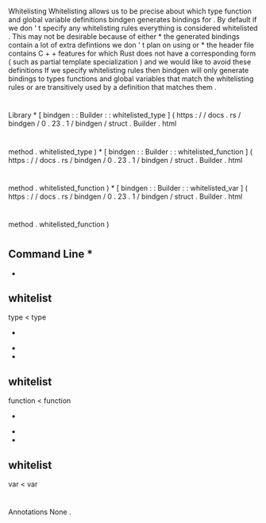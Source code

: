 #
Whitelisting
Whitelisting
allows
us
to
be
precise
about
which
type
function
and
global
variable
definitions
bindgen
generates
bindings
for
.
By
default
if
we
don
'
t
specify
any
whitelisting
rules
everything
is
considered
whitelisted
.
This
may
not
be
desirable
because
of
either
*
the
generated
bindings
contain
a
lot
of
extra
defintions
we
don
'
t
plan
on
using
or
*
the
header
file
contains
C
+
+
features
for
which
Rust
does
not
have
a
corresponding
form
(
such
as
partial
template
specialization
)
and
we
would
like
to
avoid
these
definitions
If
we
specify
whitelisting
rules
then
bindgen
will
only
generate
bindings
to
types
functions
and
global
variables
that
match
the
whitelisting
rules
or
are
transitively
used
by
a
definition
that
matches
them
.
#
#
#
Library
*
[
bindgen
:
:
Builder
:
:
whitelisted_type
]
(
https
:
/
/
docs
.
rs
/
bindgen
/
0
.
23
.
1
/
bindgen
/
struct
.
Builder
.
html
#
method
.
whitelisted_type
)
*
[
bindgen
:
:
Builder
:
:
whitelisted_function
]
(
https
:
/
/
docs
.
rs
/
bindgen
/
0
.
23
.
1
/
bindgen
/
struct
.
Builder
.
html
#
method
.
whitelisted_function
)
*
[
bindgen
:
:
Builder
:
:
whitelisted_var
]
(
https
:
/
/
docs
.
rs
/
bindgen
/
0
.
23
.
1
/
bindgen
/
struct
.
Builder
.
html
#
method
.
whitelisted_function
)
#
#
#
Command
Line
*
-
-
whitelist
-
type
<
type
>
*
-
-
whitelist
-
function
<
function
>
*
-
-
whitelist
-
var
<
var
>
#
#
#
Annotations
None
.
